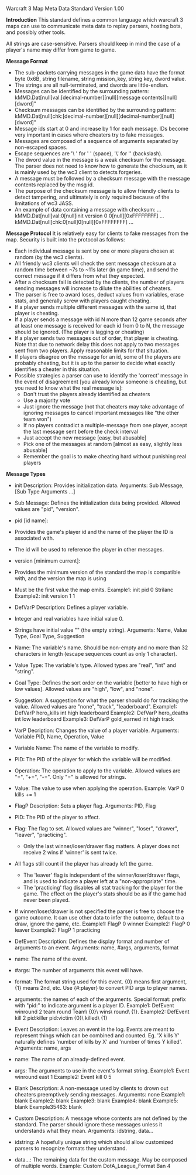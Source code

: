 Warcraft 3 Map Meta Data Standard
Version 1.00

**Introduction**
This standard defines a common language which warcraft 3 maps can use to communicate meta data to replay parsers, hosting bots, and possibly other tools.

All strings are case-sensitive.
Parsers should keep in mind the case of a player's name may differ from game to game.

**Message Format**
- The sub-packets carrying messages in the game data have the format byte 0x6B, string filename, string mission_key, string key, dword value.
- The strings are all null-terminated, and dwords are little-endian.
- Messages can be identified by the surrounding pattern: kMMD.Dat[null]val:[decimal-number][null][message contents][null][dword]"
- Checksum messages can be identified by the surrounding pattern: kMMD.Dat[null]chk:[decimal-number][null][decimal-number][null][dword]"
- Message ids start at 0 and increase by 1 for each message. IDs become very important in cases where cheaters try to fake messages.
- Messages are composed of a sequence of arguments separated by non-escaped spaces.
- Escape sequences are '\ ' for ' ' (space), '\\' for '\' (backslash).
- The dword value in the message is a weak checksum for the message. The parser does not need to know how to generate the checksum, as it is mainly used by the wc3 client to detects forgeries.
- A message must be followed by a checksum message with the message contents replaced by the msg id.
- The purpose of the checksum message is to allow friendly clients to detect tampering, and ultimately is only required because of the limitations of wc3 JASS.
- An example of data containing a message with checksum:
...
kMMD.Dat[null]val:0[null]init version 0 0[null][0xFFFFFFFF]
...
kMMD.Dat[null]chk:0[null]0[null][0xFFFFFFFF]
...

**Message Protocol**
It is relatively easy for clients to fake messages from the map. Security is built into the protocol as follows:
- Each individual message is sent by one or more players chosen at random (by the wc3 clients).
- All friendly wc3 clients will check the sent message checksum at a random time between ~7s to ~11s later (in game time), and send the correct message if it differs from what they expected.
- After a checksum fail is detected by the clients, the number of players sending messages will increase to dilute the abilities of cheaters.
- The parser is free to award loses, deduct values from variables, erase stats, and generally screw with players caught cheating.
- If a player sends multiple different messages with the same id, that player is cheating.
- If a player sends a message with id N more than 12 game seconds after at least one message is received for each id from 0 to N, the message should be ignored. (The player is lagging or cheating)
- If a player sends two messages out of order, that player is cheating. Note that due to network delay this does not apply to two messages sent from two players. Apply reasonable limits for that situation.
- If players disagree on the message for an id, some of the players are probably cheating, but it is up to the parser to decide what exactly identifies a cheater in this situation.
- Possible strategies a parser can use to identify the 'correct' message in the event of disagreement [you already know someone is cheating, but you need to know what the real message is]:
  - Don't trust the players already identified as cheaters
  - Use a majority vote
  - Just ignore the message (not that cheaters may take advantage of ignoring messages to cancel important messages like "the other team won")
  - If no players contradict a multiple-message from one player, accept the last message sent before the check interval
  - Just accept the new message [easy, but abusable]
  - Pick one of the messages at random [almost as easy, slightly less abusable]
  - Remember the goal is to make cheating hard without punishing real players

**Message Types**
- init
Description: Provides initialization data.
Arguments: Sub Message, [Sub Type Arguments ...]
- Sub Message: Defines the initialization data being provided. Allowed values are "pid", "version".
- pid [id name]:
- Provides the game's player id and the name of the player the ID is associated with.
- The id will be used to reference the player in other messages.
- version [minimum current]:
- Provides the minimum version of the standard the map is compatible with, and the version the map is using
- Must be the first value the map emits.
Example1: init pid 0 Strilanc
Example2: init version 1 1

- DefVarP
Description: Defines a player variable.
- Integer and real variables have initial value 0.
- Strings have initial value "" (the empty string).
Arguments: Name, Value Type, Goal Type, Suggestion
- Name: The variable's name. Should be non-empty and no more than 32 characters in length (escape sequences count as only 1 character).
- Value Type: The variable's type. Allowed types are "real", "int" and "string".
- Goal Type: Defines the sort order on the variable [better to have high or low values]. Allowed values are "high", "low", and "none".
- Suggestion: A suggestion for what the parser should do for tracking the value. Allowed values are "none", "track", "leaderboard".
Example1: DefVarP hero_kills int high leaderboard
Example2: DefVarP hero_deaths int low leaderboard
Example3: DefVarP gold_earned int high track

- VarP
Decription: Changes the value of a player variable.
Arguments: Variable PID, Name, Operation, Value
- Variable Name: The name of the variable to modify.
- PID: The PID of the player for which the variable will be modified.
- Operation: The operation to apply to the variable. Allowed values are "=", "+=", "-=". Only "=" is allowed for strings.
- Value: The value to use when applying the operation.
Example: VarP 0 kills += 1

- FlagP
Description: Sets a player flag.
Arguments: PID, Flag
- PID: The PID of the player to affect.
- Flag: The flag to set. Allowed values are "winner", "loser", "drawer", "leaver", "practicing".
  - Only the last winner/loser/drawer flag matters. A player does not receive 2 wins if 'winner' is sent twice.
- All flags still count if the player has already left the game.
  - The 'leaver' flag is independent of the winner/loser/drawer flags, and is used to indicate a player left at a "non-appropriate" time.
  - The 'practicing' flag disables all stat tracking for the player for the game. The effect on the player's stats should be as if the game had never been played.
- If winner/loser/drawer is not specified the parser is free to choose the game outcome. It can use other data to infer the outcome, default to a draw, ignore the game, etc.
Example1: FlagP 0 winner
Example2: FlagP 0 leaver
Example2: FlagP 1 practicing

- DefEvent
Description: Defines the display format and number of arguments to an event.
Arguments: name, #args, arguments, format
- name: The name of the event.
- #args: The number of arguments this event will have.
- format: The format string used for this event. {0} means first argument, {1} means 2nd, etc. Use {#:player} to convert PID args to player names.
- arguments: the names of each of the arguments. Special format: prefix with "pid:" to indicate argument is a player ID.
Example1: DefEvent winround 2 team round Team\ {0}\ wins\ round\ {1}.
Example2: DefEvent kill 2 pid:killer pid:victim {0}\ killed\ {1}

- Event
Description: Leaves an event in the log. Events are meant to represent things which can be combined and counted. Eg. 'X kills Y' naturally defines 'number of kills by X' and 'number of times Y killed'.
Arguments: name, args
- name: The name of an already-defined event.
- args: The arguments to use in the event's format string.
Example1: Event winround east 1
Example2: Event kill 0 5

- Blank
Description: A non-message used by clients to drown out cheaters preemptively sending messages.
Arguments: none
Example1: blank
Example2: blank
Example3: blank
Example4: blank
Example5: blank
Example35463: blank

- Custom
Description: A message whose contents are not defined by the standard. The parser should ignore these messages unless it understands what they mean.
Arguments: idstring, data...
- idstring: A hopefully unique string which should allow customized parsers to recognize formats they understand.
- data...: The remaining data for the custom message. May be composed of multiple words.
Example: Custom DotA_League_Format Ban 4